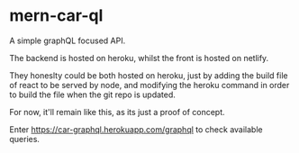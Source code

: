 # mern-car-ql

A simple graphQL focused API.

The backend is hosted on heroku, whilst the front is hosted on netlify.

They honeslty could be both hosted on heroku, just by adding the build file of react to be served by node, and modifying the heroku command in order to build the file when the git repo is updated.

For now, it'll remain like this, as its just a proof of concept.

Enter https://car-graphql.herokuapp.com/graphql to check available queries.
